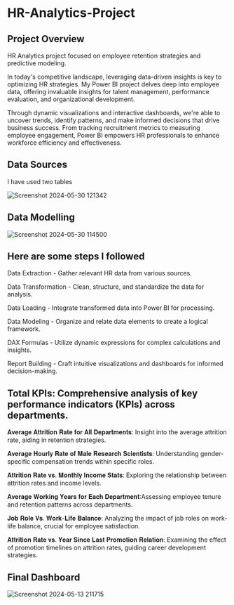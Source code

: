 # HR-Analytics-Project

## Project Overview 
HR Analytics project focused on employee retention strategies and predictive modeling.

In today's competitive landscape, leveraging data-driven insights is key to optimizing HR strategies. My Power BI project delves deep into employee data, offering invaluable insights for talent management, performance evaluation, and organizational development.

Through dynamic visualizations and interactive dashboards, we're able to uncover trends, identify patterns, and make informed decisions that drive business success. From tracking recruitment metrics to measuring employee engagement, Power BI empowers HR professionals to enhance workforce efficiency and effectiveness.

## Data Sources
I have used two tables

![Screenshot 2024-05-30 121342](https://github.com/Paila-Lalit/HR-Analytics-Project/assets/160754393/9d29e578-8925-416e-bbea-1d945d8dd51d)

## Data Modelling 
![Screenshot 2024-05-30 114500](https://github.com/Paila-Lalit/HR-Analytics-Project/assets/160754393/f13467b2-847d-438f-a74b-43b58d3752d6)

## Here are some steps I followed 
Data Extraction - Gather relevant HR data from various sources.

Data Transformation - Clean, structure, and standardize the data for analysis.

Data Loading - Integrate transformed data into Power BI for processing.

Data Modeling - Organize and relate data elements to create a logical framework.

DAX Formulas - Utilize dynamic expressions for complex calculations and insights.

Report Building - Craft intuitive visualizations and dashboards for informed decision-making.

## Total KPIs: Comprehensive analysis of key performance indicators (KPIs) across departments.

𝐀𝐯𝐞𝐫𝐚𝐠𝐞 𝐀𝐭𝐭𝐫𝐢𝐭𝐢𝐨𝐧 𝐑𝐚𝐭𝐞 𝐟𝐨𝐫 𝐀𝐥𝐥 𝐃𝐞𝐩𝐚𝐫𝐭𝐦𝐞𝐧𝐭𝐬: Insight into the average attrition rate, aiding in retention strategies.

𝐀𝐯𝐞𝐫𝐚𝐠𝐞 𝐇𝐨𝐮𝐫𝐥𝐲 𝐑𝐚𝐭𝐞 𝐨𝐟 𝐌𝐚𝐥𝐞 𝐑𝐞𝐬𝐞𝐚𝐫𝐜𝐡 𝐒𝐜𝐢𝐞𝐧𝐭𝐢𝐬𝐭𝐬: Understanding gender-specific compensation trends within specific roles.

𝐀𝐭𝐭𝐫𝐢𝐭𝐢𝐨𝐧 𝐑𝐚𝐭𝐞 𝐯𝐬. 𝐌𝐨𝐧𝐭𝐡𝐥𝐲 𝐈𝐧𝐜𝐨𝐦𝐞 𝐒𝐭𝐚𝐭𝐬: Exploring the relationship between attrition rates and income levels.

𝐀𝐯𝐞𝐫𝐚𝐠𝐞 𝐖𝐨𝐫𝐤𝐢𝐧𝐠 𝐘𝐞𝐚𝐫𝐬 𝐟𝐨𝐫 𝐄𝐚𝐜𝐡 𝐃𝐞𝐩𝐚𝐫𝐭𝐦𝐞𝐧𝐭:Assessing employee tenure and retention patterns across departments.

𝐉𝐨𝐛 𝐑𝐨𝐥𝐞 𝐕𝐬. 𝐖𝐨𝐫𝐤-𝐋𝐢𝐟𝐞 𝐁𝐚𝐥𝐚𝐧𝐜𝐞: Analyzing the impact of job roles on work-life balance, crucial for employee satisfaction.

𝐀𝐭𝐭𝐫𝐢𝐭𝐢𝐨𝐧 𝐑𝐚𝐭𝐞 𝐯𝐬. 𝐘𝐞𝐚𝐫 𝐒𝐢𝐧𝐜𝐞 𝐋𝐚𝐬𝐭 𝐏𝐫𝐨𝐦𝐨𝐭𝐢𝐨𝐧 𝐑𝐞𝐥𝐚𝐭𝐢𝐨𝐧: Examining the effect of promotion timelines on attrition rates, guiding career development strategies.

## Final Dashboard


![Screenshot 2024-05-13 211715](https://github.com/Paila-Lalit/HR-Analytics-Project/assets/160754393/51114705-6879-4df3-9153-873c4fb2920f)
